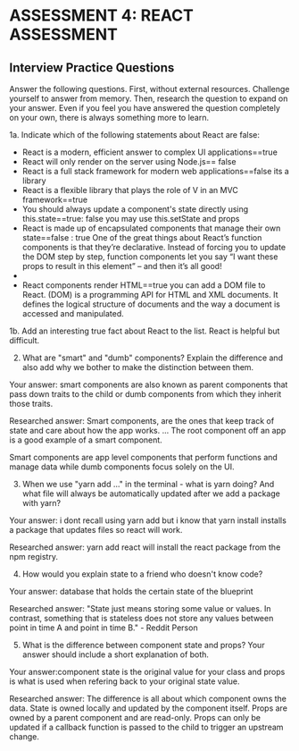 # ASSESSMENT 4: REACT ASSESSMENT
## Interview Practice Questions

Answer the following questions. First, without external resources. Challenge yourself to answer from memory. Then, research the question to expand on your answer. Even if you feel you have answered the question completely on your own, there is always something more to learn.  

1a. Indicate which of the following statements about React are false:

- React is a modern, efficient answer to complex UI applications==true
- React will only render on the server using Node.js== false
- React is a full stack framework for modern web applications==false its a library
- React is a flexible library that plays the role of V in an MVC framework==true
- You should always update a component's state directly using this.state==true: false you may use this.setState and props 
- React is made up of encapsulated components that manage their own state==false : true One of the great things about React’s function components is that they’re declarative. Instead of forcing you to update the DOM step by step, function components let you say “I want these props to result in this element” – and then it’s all good!
- 
- React components render HTML==true you can add a DOM file to React. (DOM) is a programming API for HTML and XML documents. It defines the logical structure of documents and the way a document is accessed and manipulated.

1b. Add an interesting true fact about React to the list.
React is helpful but difficult.

2. What are "smart" and "dumb" components? Explain the difference and also add why we bother to make the distinction between them.

  Your answer: smart components are also known as parent components that pass down traits to the child or dumb components from which they inherit those traits.

  Researched answer: Smart components, are the ones that keep track of state and care about how the app works. ... The root component off an app is a good example of a smart component.
  
  Smart components are app level components that perform functions and manage data while dumb components focus solely on the UI.



3. When we use "yarn add ..." in the terminal - what is yarn doing? And what file will always be automatically updated after we add a package with yarn?

  Your answer: i dont recall using yarn add but i know that yarn install installs a package that updates files so react will work.

  Researched answer: yarn add react will install the react package from the npm registry.



4. How would you explain state to a friend who doesn't know code?

  Your answer: database that holds the certain state of the blueprint 

  Researched answer: "State just means storing some value or values. In contrast, something that is stateless does not store any values between point in time A and point in time B." - Reddit Person



5. What is the difference between component state and props? Your answer should include a short explanation of both.

  Your answer:component state is the original value for your class and props is what is used when refering back to your original state value.

  Researched answer: The difference is all about which component owns the data. State is owned locally and updated by the component itself. Props are owned by a parent component and are read-only. Props can only be updated if a callback function is passed to the child to trigger an upstream change.
